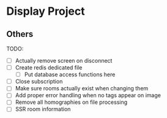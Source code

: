 # Display Project

## Others

TODO:

- [ ] Actually remove screen on disconnect
- [ ] Create redis dedicated file
  - [ ] Put database access functions here
- [ ] Close subscription
- [ ] Make sure rooms actually exist when changing them
- [ ] Add proper error handling when no tags appear on image
- [ ] Remove all homographies on file processing
- [ ] SSR room information
